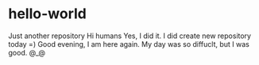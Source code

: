 # hello-world
Just another repository
Hi humans
Yes, I did it. I did create new repository today =)
Good evening, I am here again.
My day was so diffuclt, but I was good. @_@
